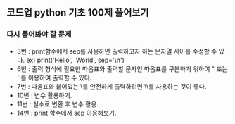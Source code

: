 ## 코드업 python 기초 100제 풀어보기

### 다시 풀어봐야 할 문제
- 3번 : print함수에서 sep를 사용하면 출력하고자 하는 문자열 사이를 수정할 수 있다. ex) print('Hello', 'World', sep='\n')
- 6번 : 출력 형식에 필요한 따옴표와 출력할 문자인 따옴표를 구분하기 위하여 \" 또는 \' 를 이용하여 출력할 수 있다.
- 7번 : 따옴표와 붙어있는 \를 안전하게 출력하려면 \\\를 사용하는 것이 좋다.
- 10번 : 변수 활용하기.
- 11번 : 실수로 변환 후 변수 활용.
- 14번 : print 함수에서 sep 이용해보기.
